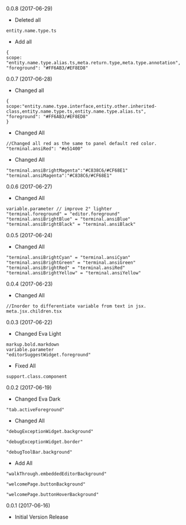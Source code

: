 0.0.8 (2017-06-29)

* Deleted all
```
entity.name.type.ts
```

* Add all
```
{
scope: "entity.name.type.alias.ts,meta.return.type,meta.type.annotation",
"foreground": "#FF6AB3/#EF8ED8"
```

0.0.7 (2017-06-28)

* Changed all
```
{
scope:"entity.name.type.interface,entity.other.inherited-class,entity.name.type.ts,entity.name.type.alias.ts",
"foreground": "#FF6AB3/#EF8ED8"
}
```

* Changed All
```
//Changed all red as the same to panel default red color.
"terminal.ansiRed": "#e51400"
```
* Changed All
```
"terminal.ansiBrightMagenta":"#C838C6/#CF68E1"
"terminal.ansiMagenta":"#C838C6/#CF68E1"
```

0.0.6 (2017-06-27)

* Changed All
```
variable.parameter // improve 2° lighter
"terminal.foreground" = "editor.foreground"
"terminal.ansiBrightBlue" = "terminal.ansiBlue"
"terminal.ansiBrightBlack" = "terminal.ansiBlack"
```

0.0.5 (2017-06-24)

* Changed All
```
"terminal.ansiBrightCyan" = "terminal.ansiCyan"
"terminal.ansiBrightGreen" = "terminal.ansiGreen"
"terminal.ansiBrightRed" = "terminal.ansiRed"
"terminal.ansiBrightYellow" = "terminal.ansiYellow"
```

0.0.4 (2017-06-23)

* Changed All
```
//Inorder to differentiate variable from text in jsx.
meta.jsx.children.tsx
```

0.0.3 (2017-06-22)

* Changed Eva Light
```
markup.bold.markdown
variable.parameter
"editorSuggestWidget.foreground"
```

* Fixed All
```
support.class.component
```

0.0.2 (2017-06-19)

* Changed Eva Dark
```
"tab.activeForeground"
```
* Changed All
```
"debugExceptionWidget.background"

"debugExceptionWidget.border"

"debugToolBar.background"
```
* Add All
```
"walkThrough.embeddedEditorBackground"

"welcomePage.buttonBackground"

"welcomePage.buttonHoverBackground"
```

0.0.1 (2017-06-16)

* Initial Version Release
